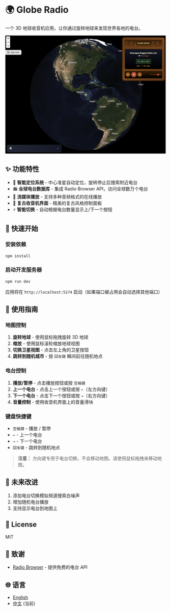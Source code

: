 # 🌍 Globe Radio

一个 3D 地球收音机应用，让你通过旋转地球来发现世界各地的电台。

![Globe Radio Preview](./preview.png)

## ✨ 功能特性

- 📍 **智能定位系统** - 中心准星自动定位，旋转停止后搜索附近电台
- 📻 **全球电台数据库** - 集成 Radio Browser API，访问全球数万个电台
- 🎵 **流媒体播放** - 支持多种音频格式的在线播放
- 🎨 **复古收音机界面** - 精美的复古风格控制面板
- ⚡ **智能切换** - 自动根据电台数量显示上/下一个按钮

## 🚀 快速开始

### 安装依赖

```bash
npm install
```

### 启动开发服务器

```bash
npm run dev
```

应用将在 `http://localhost:5174` 启动（如果端口被占用会自动选择其他端口）

## 📖 使用指南

### 地图控制
1. **旋转地球** - 使用鼠标拖拽旋转 3D 地球
2. **缩放** - 使用鼠标滚轮缩放地球视图
3. **切换卫星视图** - 点击左上角的卫星按钮
4. **跳转到随机城市** - 按 `回车键` 瞬间前往随机地点

### 电台控制
1. **播放/暂停** - 点击播放按钮或按 `空格键`
2. **上一个电台** - 点击上一个按钮或按 `←`（左方向键）
3. **下一个电台** - 点击下一个按钮或按 `→`（右方向键）
4. **音量控制** - 使用收音机界面上的音量滑块

### 键盘快捷键
- `空格键` - 播放 / 暂停
- `←` - 上一个电台
- `→` - 下一个电台
- `回车键` - 跳转到随机地点

> **注意：** 方向键专用于电台切换，不会移动地图。请使用鼠标拖拽来移动地图。

## 🌟 未来改进
1. 添加电台切换模拟频道搜索白噪声
2. 增加随机电台播放
3. 支持显示电台到地图上

## 📄 License

MIT

## 🙏 致谢

- [Radio Browser](https://www.radio-browser.info/) - 提供免费的电台 API

## 🌐 语言

- [English](README.md)
- [中文](README-zh.md) (当前)
